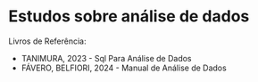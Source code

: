 # Estudos sobre análise de dados

Livros de Referência:

- TANIMURA, 2023 - Sql Para Análise de Dados
- FÁVERO, BELFIORI, 2024 - Manual de Análise de Dados
